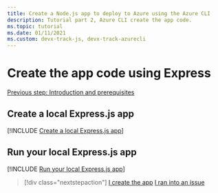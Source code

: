 ```yaml
---
title: Create a Node.js app to deploy to Azure using the Azure CLI
description: Tutorial part 2, Azure CLI create the app code.
ms.topic: tutorial
ms.date: 01/11/2021
ms.custom: devx-track-js, devx-track-azurecli
---
```


# Create the app code using Express

[Previous step: Introduction and prerequisites](tutorial-vscode-azure-cli-node-01.md)

## Create a local Express.js app

[!INCLUDE [Create a local Express.js app](../../includes/create-node-app.md)]

## Run your local Express.js app

[!INCLUDE [Run your local Express.js app](../../includes/run-node-app.md)]


> [!div class="nextstepaction"]
> [I create the app](tutorial-vscode-azure-cli-node-03.md) [I ran into an issue](https://www.research.net/r/PWZWZ52?tutorial=node-deployment&step=express)
